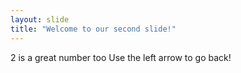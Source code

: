 ```yaml
---
layout: slide
title: "Welcome to our second slide!"
---
```

2 is a great number too
Use the left arrow to go back!
